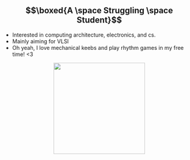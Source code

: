 ## $$\boxed{A \space Struggling \space Student}$$
- Interested in computing architecture, electronics, and cs.
- Mainly aiming for VLSI
- Oh yeah, I love mechanical keebs and play rhythm games in my free time! <3

<div id="header" align="center">
  <img src="https://i.giphy.com/media/v1.Y2lkPTc5MGI3NjExNHFrd2R0bDdzZXcyMWlocjIyZDh4bzZ2NnQwZHBzaWI3M2g5ZXZ4dCZlcD12MV9pbnRlcm5hbF9naWZfYnlfaWQmY3Q9Zw/M8ubTcdyKsJAj5DsLC/giphy.gif" width="240"/>
</div>

